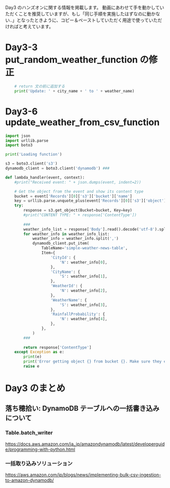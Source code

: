 Day3 のハンズオンに関する情報を掲載します。
動画にあわせて手を動かしていただくことを推奨していますが、もし「同じ手順を実施したはずなのに動かない..」となったときように、コピー＆ペーストしていただく用途で使っていただければと考えています。

# Day3-3 put_random_weather_function の修正
```py
    # return 文の前に追加する
    print('Update: ' + city_name + ' to ' + weather_name)
```

# Day3-6 update_weather_from_csv_function
```py
import json
import urllib.parse
import boto3

print('Loading function')

s3 = boto3.client('s3')
dynamodb_client = boto3.client('dynamodb') ###

def lambda_handler(event, context):
    #print("Received event: " + json.dumps(event, indent=2))

    # Get the object from the event and show its content type
    bucket = event['Records'][0]['s3']['bucket']['name']
    key = urllib.parse.unquote_plus(event['Records'][0]['s3']['object']['key'], encoding='utf-8')
    try:
        response = s3.get_object(Bucket=bucket, Key=key)
        #print("CONTENT TYPE: " + response['ContentType'])
        
        ###
        weather_info_list = response['Body'].read().decode('utf-8').splitlines()
        for weather_info in weather_info_list:
            weather_info = weather_info.split(',')
            dynamodb_client.put_item(
                TableName='simple-weather-news-table',
                Item={
                    'CityId': {
                        'N': weather_info[0],
                    },
                    'CityName': {
                        'S': weather_info[1],
                    },
                    'WeatherId': {
                        'N': weather_info[2],
                    },
                    'WeatherName': {
                        'S': weather_info[3],
                    },
                    'RainfallProbability': {
                        'N': weather_info[4],
                    },
                },
            )
        ###
        
        return response['ContentType']
    except Exception as e:
        print(e)
        print('Error getting object {} from bucket {}. Make sure they exist and your bucket is in the same region as this function.'.format(key, bucket))
        raise e
```

# Day3 のまとめ
## 落ち穂拾い: DynamoDB テーブルへの一括書き込みについて
### Table.batch_writer
https://docs.aws.amazon.com/ja_jp/amazondynamodb/latest/developerguide/programming-with-python.html
### 一括取り込みソリューション
https://aws.amazon.com/jp/blogs/news/implementing-bulk-csv-ingestion-to-amazon-dynamodb/

